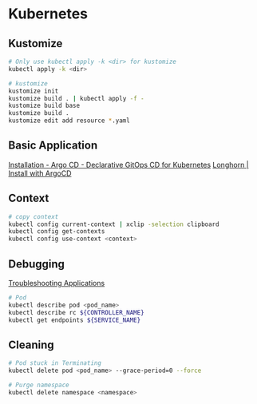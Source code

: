 # Kubernetes

## Kustomize

```bash
# Only use kubectl apply -k <dir> for kustomize
kubectl apply -k <dir>

# kustomize
kustomize init
kustomize build . | kubectl apply -f -
kustomize build base
kustomize build .
kustomize edit add resource *.yaml
```

## Basic Application

[Installation - Argo CD - Declarative GitOps CD for Kubernetes](https://argo-cd.readthedocs.io/en/stable/operator-manual/installation/)
[Longhorn | Install with ArgoCD](https://longhorn.io/docs/1.6.0/deploy/install/install-with-argocd/)

## Context

```bash
# copy context
kubectl config current-context | xclip -selection clipboard
kubectl config get-contexts
kubectl config use-context <context>

```

## Debugging

[Troubleshooting Applications](https://kubernetes.io/docs/tasks/debug/debug-application/)

```bash
# Pod
kubectl describe pod <pod_name>
kubectl describe rc ${CONTROLLER_NAME}
kubectl get endpoints ${SERVICE_NAME}


```

## Cleaning

```bash
# Pod stuck in Terminating
kubectl delete pod <pod_name> --grace-period=0 --force

# Purge namespace
kubectl delete namespace <namespace>

```
